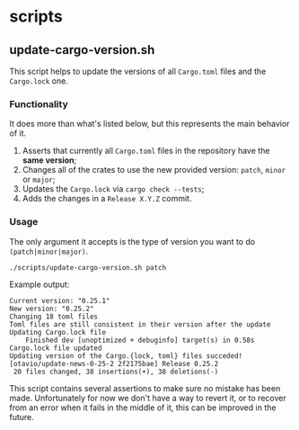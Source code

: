 # scripts

## update-cargo-version.sh

This script helps to update the versions of all `Cargo.toml` files and the `Cargo.lock` one.

### Functionality

It does more than what's listed below, but this represents the main behavior of it.

1. Asserts that currently all `Cargo.toml` files in the repository have the **same version**;
2. Changes all of the crates to use the new provided version: `patch`, `minor` or `major`;
3. Updates the `Cargo.lock` via `cargo check --tests`;
4. Adds the changes in a `Release X.Y.Z` commit.

### Usage

The only argument it accepts is the type of version you want to do `(patch|minor|major)`.

```bash
./scripts/update-cargo-version.sh patch
```

Example output:

```
Current version: "0.25.1"
New version: "0.25.2"
Changing 18 toml files
Toml files are still consistent in their version after the update
Updating Cargo.lock file
    Finished dev [unoptimized + debuginfo] target(s) in 0.58s
Cargo.lock file updated
Updating version of the Cargo.{lock, toml} files succeded!
[otavio/update-news-0-25-2 2f2175bae] Release 0.25.2
 20 files changed, 38 insertions(+), 38 deletions(-)
```

This script contains several assertions to make sure no mistake has been made. Unfortunately for now we don't have a way to revert it, or to recover from an error when it fails in the middle of it, this can be improved in the future.
